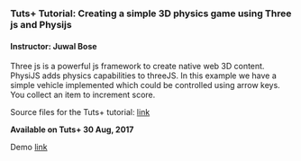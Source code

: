 ### Tuts+ Tutorial: Creating a simple 3D physics game using Three js and Physijs

#### Instructor: Juwal Bose

Three js is a powerful js framework to create native web 3D content. PhysiJS adds physics capabilities to threeJS. 
In this example we have a simple vehicle implemented which could be controlled using arrow keys. You collect an item to increment score.

Source files for the Tuts+ tutorial: [link](http://gamedevelopment.tutsplus.com/tutorials/creating-a-simple-3d-endless-runner-game-using-three-js--cms-29157)

**Available on Tuts+ 30 Aug, 2017**

Demo [link](https://c9.io/juwalbose/threejs_simplecar)
